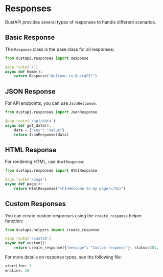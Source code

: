 # Responses

DustAPI provides several types of responses to handle different scenarios.

## Basic Response

The `Response` class is the base class for all responses:

```python
from dustapi.responses import Response

@app.route('/')
async def home():
    return Response("Welcome to DustAPI!")
```

## JSON Response

For API endpoints, you can use `JsonResponse`:

```python
from dustapi.responses import JsonResponse

@app.route('/api/data')
async def get_data():
    data = {"key": "value"}
    return JsonResponse(data)
```

## HTML Response

For rendering HTML, use `HtmlResponse`:

```python
from dustapi.responses import HtmlResponse

@app.route('/page')
async def page():
    return HtmlResponse("<h1>Welcome to my page!</h1>")
```

## Custom Responses

You can create custom responses using the `create_response` helper function:

```python
from dustapi.helpers import create_response

@app.route('/custom')
async def custom():
    return create_response({"message": "Custom response"}, status=201, content_type='application/json')
```

For more details on response types, see the following file:

```python:tests/test_responses.py
startLine: 1
endLine: 26
```

